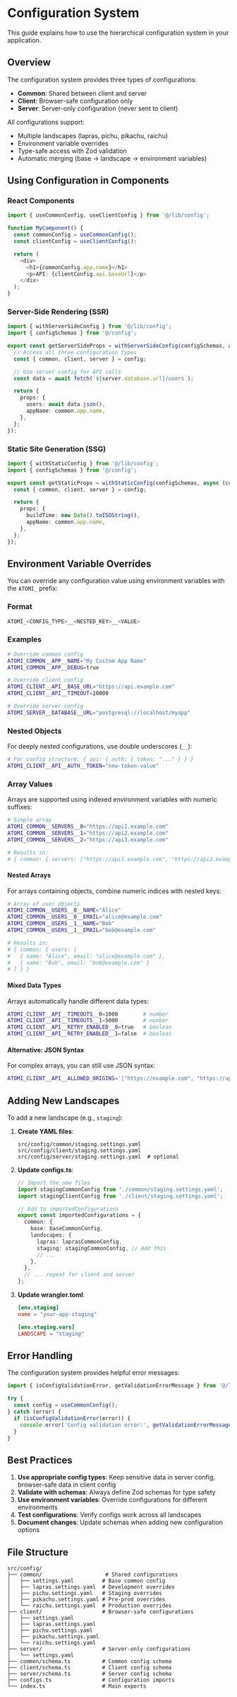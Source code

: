 # Configuration System

This guide explains how to use the hierarchical configuration system in your application.

## Overview

The configuration system provides three types of configurations:

- **Common**: Shared between client and server
- **Client**: Browser-safe configuration only
- **Server**: Server-only configuration (never sent to client)

All configurations support:

- Multiple landscapes (lapras, pichu, pikachu, raichu)
- Environment variable overrides
- Type-safe access with Zod validation
- Automatic merging (base → landscape → environment variables)

## Using Configuration in Components

### React Components

```typescript
import { useCommonConfig, useClientConfig } from '@/lib/config';

function MyComponent() {
  const commonConfig = useCommonConfig();
  const clientConfig = useClientConfig();

  return (
    <div>
      <h1>{commonConfig.app.name}</h1>
      <p>API: {clientConfig.api.baseUrl}</p>
    </div>
  );
}
```

### Server-Side Rendering (SSR)

```typescript
import { withServerSideConfig } from '@/lib/config';
import { configSchemas } from '@/config';

export const getServerSideProps = withServerSideConfig(configSchemas, async (context, config) => {
  // Access all three configuration types
  const { common, client, server } = config;

  // Use server config for API calls
  const data = await fetch(`${server.database.url}/users`);

  return {
    props: {
      users: await data.json(),
      appName: common.app.name,
    },
  };
});
```

### Static Site Generation (SSG)

```typescript
import { withStaticConfig } from '@/lib/config';
import { configSchemas } from '@/config';

export const getStaticProps = withStaticConfig(configSchemas, async (context, config) => {
  const { common, client, server } = config;

  return {
    props: {
      buildTime: new Date().toISOString(),
      appName: common.app.name,
    },
  };
});
```

## Environment Variable Overrides

You can override any configuration value using environment variables with the `ATOMI_` prefix:

### Format

```bash
ATOMI_<CONFIG_TYPE>__<NESTED_KEY>__<VALUE>
```

### Examples

```bash
# Override common config
ATOMI_COMMON__APP__NAME="My Custom App Name"
ATOMI_COMMON__APP__DEBUG=true

# Override client config
ATOMI_CLIENT__API__BASE_URL="https://api.example.com"
ATOMI_CLIENT__API__TIMEOUT=10000

# Override server config
ATOMI_SERVER__DATABASE__URL="postgresql://localhost/myapp"
```

### Nested Objects

For deeply nested configurations, use double underscores (`__`):

```bash
# For config structure: { api: { auth: { token: "..." } } }
ATOMI_CLIENT__API__AUTH__TOKEN="new-token-value"
```

### Array Values

Arrays are supported using indexed environment variables with numeric suffixes:

```bash
# Simple array
ATOMI_COMMON__SERVERS__0="https://api1.example.com"
ATOMI_COMMON__SERVERS__1="https://api2.example.com"
ATOMI_COMMON__SERVERS__2="https://api3.example.com"

# Results in:
# { common: { servers: ["https://api1.example.com", "https://api2.example.com", "https://api3.example.com"] } }
```

#### Nested Arrays

For arrays containing objects, combine numeric indices with nested keys:

```bash
# Array of user objects
ATOMI_COMMON__USERS__0__NAME="Alice"
ATOMI_COMMON__USERS__0__EMAIL="alice@example.com"
ATOMI_COMMON__USERS__1__NAME="Bob"
ATOMI_COMMON__USERS__1__EMAIL="bob@example.com"

# Results in:
# { common: { users: [
#   { name: "Alice", email: "alice@example.com" },
#   { name: "Bob", email: "bob@example.com" }
# ] } }
```

#### Mixed Data Types

Arrays automatically handle different data types:

```bash
ATOMI_CLIENT__API__TIMEOUTS__0=1000        # number
ATOMI_CLIENT__API__TIMEOUTS__1=5000        # number
ATOMI_CLIENT__API__RETRY_ENABLED__0=true   # boolean
ATOMI_CLIENT__API__RETRY_ENABLED__1=false  # boolean
```

#### Alternative: JSON Syntax

For complex arrays, you can still use JSON syntax:

```bash
ATOMI_CLIENT__API__ALLOWED_ORIGINS='["https://example.com", "https://app.com"]'
```

## Adding New Landscapes

To add a new landscape (e.g., `staging`):

1. **Create YAML files**:

   ```
   src/config/common/staging.settings.yaml
   src/config/client/staging.settings.yaml
   src/config/server/staging.settings.yaml  # optional
   ```

2. **Update configs.ts**:

   ```typescript
   // Import the new files
   import stagingCommonConfig from './common/staging.settings.yaml';
   import stagingClientConfig from './client/staging.settings.yaml';

   // Add to importedConfigurations
   export const importedConfigurations = {
     common: {
       base: baseCommonConfig,
       landscapes: {
         lapras: laprasCommonConfig,
         staging: stagingCommonConfig, // Add this
         // ...
       },
     },
     // ... repeat for client and server
   };
   ```

3. **Update wrangler.toml**:

   ```toml
   [env.staging]
   name = "your-app-staging"

   [env.staging.vars]
   LANDSCAPE = "staging"
   ```

## Error Handling

The configuration system provides helpful error messages:

```typescript
import { isConfigValidationError, getValidationErrorMessage } from '@/lib/config';

try {
  const config = useCommonConfig();
} catch (error) {
  if (isConfigValidationError(error)) {
    console.error('Config validation error:', getValidationErrorMessage(error));
  }
}
```

## Best Practices

1. **Use appropriate config types**: Keep sensitive data in server config, browser-safe data in client config
2. **Validate with schemas**: Always define Zod schemas for type safety
3. **Use environment variables**: Override configurations for different environments
4. **Test configurations**: Verify configs work across all landscapes
5. **Document changes**: Update schemas when adding new configuration options

## File Structure

```
src/config/
├── common/                    # Shared configurations
│   ├── settings.yaml         # Base common config
│   ├── lapras.settings.yaml  # Development overrides
│   ├── pichu.settings.yaml   # Staging overrides
│   ├── pikachu.settings.yaml # Pre-prod overrides
│   └── raichu.settings.yaml  # Production overrides
├── client/                   # Browser-safe configurations
│   ├── settings.yaml
│   ├── lapras.settings.yaml
│   ├── pichu.settings.yaml
│   ├── pikachu.settings.yaml
│   └── raichu.settings.yaml
├── server/                   # Server-only configurations
│   └── settings.yaml
├── common/schema.ts          # Common config schema
├── client/schema.ts          # Client config schema
├── server/schema.ts          # Server config schema
├── configs.ts                # Configuration imports
└── index.ts                  # Main exports
```
